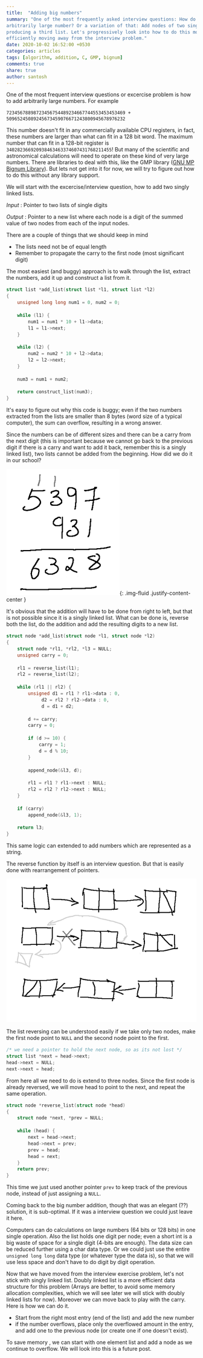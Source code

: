 ```yaml
---
title:  "Adding big numbers"
summary: "One of the most frequently asked interview questions: How do you add
arbitrarily large number? Or a variation of that: Add nodes of two singly linked lists,
producing a third list. Let's progressively look into how to do this more
efficiently moving away from the interview problem."
date: 2020-10-02 16:52:00 +0530
categories: articles
tags: [algorithm, addition, C, GMP, bignum]
comments: true
share: true
author: santosh
---
```


One of the most frequent interview questions or excercise problem is how to add
arbitrarily large numbers. For example

```
72345678898723456754489234667744553453453469 +
50965245089245673459076671243800945678976232
```

This number doesn't fit in any commercially available CPU registers, in fact,
these numbers are larger than what can fit in a 128 bit word. The maximum number
that can fit in a 128-bit register is `340282366920938463463374607431768211455`!
But many of the scientific and astronomical calculations will need to operate on
these kind of very large numbers. There are libraries to deal with this, like
the GMP library ([GNU MP Bignum Library](https://gmplib.org/)). But lets not get
into it for now, we will try to figure out how to do this without any library
support.

We will start with the excercise/interview question, how to add two singly
linked lists.

*Input*
  : Pointer to two lists of single digits

*Output*
  : Pointer to a new list where each node is a digit of the summed value of two
    nodes from each of the input nodes.

There are a couple of things that we should keep in mind

- The lists need not be of equal length
- Remember to propagate the carry to the first node (most significant digit)

The most easiest (and buggy) approach is to walk through the list, extract the
numbers, add it up and construct a list from it.

```c
struct list *add_list(struct list *l1, struct list *l2)
{
	unsigned long long num1 = 0, num2 = 0;

	while (l1) {
		num1 = num1 * 10 + l1->data;
		l1 = l1->next;
	}

	while (l2) {
		num2 = num2 * 10 + l2->data;
		l2 = l2->next;
	}

	num3 = num1 + num2;

	return construct_list(num3);
}
```

It's easy to figure out why this code is buggy; even if the two numbers
extracted from the lists are smaller than 8 bytes (word size of a typical
computer), the sum can overflow, resulting in a wrong answer.

Since the numbers can be of different sizes and there can be a carry from the
next digit (this is important because we cannot go back to the previous digit if
there is a carry and want to add it back, remember this is a singly linked
list), two lists cannot be added from the beginning. How did we do it in our
school?

![Addition of two numbers](/images/big-numbers-addition.png){: .img-fluid
.justify-content-center }

It's obvious that the addition will have to be done from right to left, but that
is not possible since it is a singly linked list. What can be done is, reverse
both the list, do the addition and add the resulting digits to a new list.

```c
struct node *add_list(struct node *l1, struct node *l2)
{
	struct node *rl1, *rl2, *l3 = NULL;
	unsigned carry = 0;

	rl1 = reverse_list(l1);
	rl2 = reverse_list(l2);
    
	while (rl1 || rl2) {
		unsigned d1 = rl1 ? rl1->data : 0,
			 d2 = rl2 ? rl2->data : 0,
			 d = d1 + d2;

		d += carry;
		carry = 0;

		if (d >= 10) {
			carry = 1;
			d = d % 10;
		}

		append_node(&l3, d);

		rl1 = rl1 ? rl1->next : NULL;
		rl2 = rl2 ? rl2->next : NULL;
	}

	if (carry)
		append_node(&l3, 1);

	return l3;
}
```

This same logic can extended to add numbers which are represented as a string.

The reverse function by itself is an interview question. But that is easily done
with rearrangement of pointers.

![Reversing a list](/images/big-numbers-reversing-list.png)


The list reversing can be understood easily if we take only two nodes, make the
first node point to `NULL` and the second node point to the first.

```c
/* we need a pointer to hold the next node, so as its not lost */
struct list *next = head->next;
head->next = NULL;
next->next = head;
```

From here all we need to do is extend to three nodes. Since the first node is
already reversed, we will move head to point to the next, and repeat the same
operation.

```c
struct node *reverse_list(struct node *head)
{
	struct node *next, *prev = NULL;

	while (head) {
		next = head->next;
		head->next = prev;
		prev = head;
		head = next;
	}
	return prev;
}
```

This time we just used another pointer `prev` to keep track of the previous
node, instead of just assigning a `NULL`.

Coming back to the big number addition, though that was an elegant (??)
solution, it is sub-optimal. If it was a interview question we could just leave
it here. 

Computers can do calculations on large numbers (64 bits or 128 bits) in one
single operation. Also the list holds one digit per node; even a short int is a
big waste of space for a single digit (4-bits are enough). The data size can be
reduced further using a char data type. Or we could just use the entire
`unsigned long long` data type (or whatever type the data is), so that we will
use less space and don't have to do digit by digit operation.


Now that we have moved from the interview exercise problem, let's not stick with
singly linked list. Doubly linked list is a more efficient data structure for
this problem (Arrays are better, to avoid some memory allocation complexities,
which we will see later we will stick with doubly linked lists for
now). Moreover we can move back to play with the carry. Here is how we can do
it.

- Start from the right most entry (end of the list) and add the new number
- if the number overflows, place only the overflowed amount in the entry, and
  add one to the previous node (or create one if one doesn't exist).
  
To save memory , we can start with one element list and add a node as we
continue to overflow. We will look into this is a future post.
